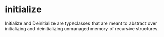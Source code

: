 # initialize
Initialize and Deinitialize are typeclasses that are meant to abstract over initializing and deinitializing unmanaged memory of recursive structures. 
